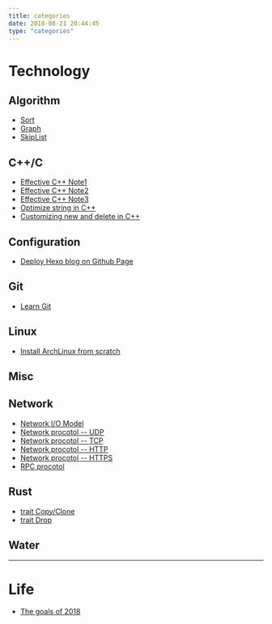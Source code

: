 ```yaml
---
title: categories
date: 2018-08-21 20:44:45
type: "categories"
---
```


# Technology

## Algorithm

- [Sort](https://koushiro.github.io/2018/09/11/Algorithm-Sort/)
- [Graph](https://koushiro.github.io/2018/10/17/Algorithm-Graph/)
- [SkipList](https://koushiro.me/2018/10/23/Algorithm-SkipList/)

## C++/C

- [Effective C++ Note1](https://koushiro.github.io/2017/01/26/Effective-Cpp-Note1/)
- [Effective C++ Note2](https://koushiro.github.io/2017/02/03/Effective-Cpp-Note2/)
- [Effective C++ Note3](https://koushiro.github.io/2017/02/11/Effective-Cpp-Note3/)
- [Optimize string in C++](https://koushiro.github.io/2018/06/05/Optimize-string-in-Cpp/)
- [Customizing new and delete in C++](https://koushiro.github.io/2018/07/18/Customizing-new-and-delete-in-Cpp/)

## Configuration

- [Deploy Hexo blog on Github Page](https://koushiro.github.io/2017/01/02/Deploy-hexo-blog-on-github-page/)

## Git

- [Learn Git](https://koushiro.github.io/2018/03/15/Learn-Git/)

## Linux

- [Install ArchLinux from scratch](https://koushiro.github.io/2018/08/02/%E6%95%99%E5%90%84%E4%BD%8Dfriend%E5%AE%89%E8%A3%85ArchLinux/)

## Misc

## Network

- [Network I/O Model]()
- [Network procotol -- UDP]()
- [Network procotol -- TCP]()
- [Network procotol -- HTTP]()
- [Network procotol -- HTTPS]()
- [RPC procotol]()

## Rust

- [trait Copy/Clone](https://koushiro.github.io/2018/09/27/Rust-trait-Clone-and-Copy/)
- [trait Drop](https://koushiro.github.io/2018/10/29/Rust-trait-Drop)

## Water

---

# Life

- [The goals of 2018](https://koushiro.github.io/2018/01/01/The-goals-of-2018/)